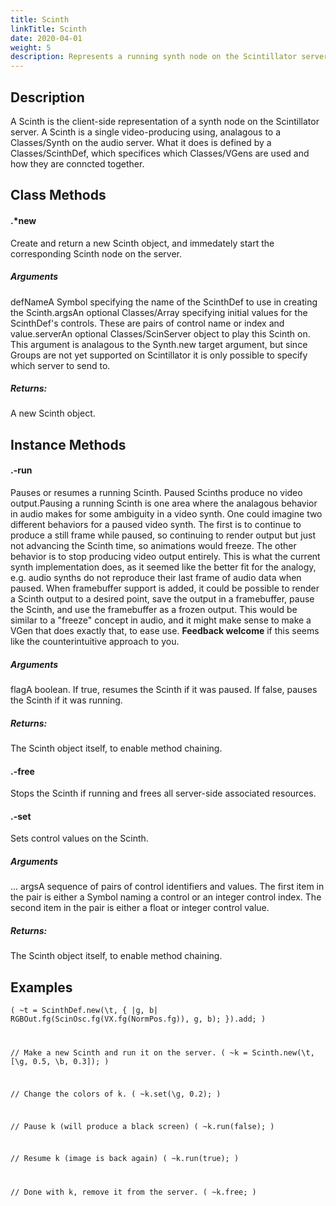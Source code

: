 ```yaml
---
title: Scinth
linkTitle: Scinth
date: 2020-04-01
weight: 5
description: Represents a running synth node on the Scintillator server.
---
```



## Description

A Scinth is the client-side representation of a synth node on the Scintillator server. A Scinth is a single video-producing using, analagous to a Classes/Synth on the audio server. What it does is defined by a Classes/ScinthDef, which specifices which Classes/VGens are used and how they are conncted together.

## Class Methods



#### .*new

</h3>
<div class='method'>Create and return a new Scinth object, and immedately start the corresponding Scinth node on the server.

##### Arguments

<tr><td class='argumentname'>defName<td class='argumentdesc'>A Symbol specifying the name of the ScinthDef to use in creating the Scinth.<tr><td class='argumentname'>args<td class='argumentdesc'>An optional Classes/Array specifying initial values for the ScinthDef's controls. These are pairs of control name or index and value.<tr><td class='argumentname'>server<td class='argumentdesc'>An optional Classes/ScinServer object to play this Scinth on. This argument is analagous to the Synth.new target argument, but since Groups are not yet supported on Scintillator it is only possible to specify which server to send to.

##### Returns:

A new Scinth object.</div>

## Instance Methods


#### .-run

</h3>
<div class='method'>Pauses or resumes a running Scinth. Paused Scinths produce no video output.Pausing a running Scinth is one area where the analagous behavior in audio makes for some ambiguity in a video synth. One could imagine two different behaviors for a paused video synth. The first is to continue to produce a still frame while paused, so continuing to render output but just not advancing the Scinth time, so animations would freeze. The other behavior is to stop producing video output entirely. This is what the current synth implementation does, as it seemed like the better fit for the analogy, e.g. audio synths do not reproduce their last frame of audio data when paused. When framebuffer support is added, it could be possible to render a Scinth output to a desired point, save the output in a framebuffer, pause the Scinth, and use the framebuffer as a frozen output. This would be similar to a "freeze" concept in audio, and it might make sense to make a VGen that does exactly that, to ease use. <strong>Feedback welcome</strong> if this seems like the counterintuitive approach to you.

##### Arguments

<tr><td class='argumentname'>flag<td class='argumentdesc'>A boolean. If true, resumes the Scinth if it was paused. If false, pauses the Scinth if it was running.

##### Returns:

The Scinth object itself, to enable method chaining.</div>

#### .-free

</h3>
<div class='method'>Stops the Scinth if running and frees all server-side associated resources.</div>

#### .-set

</h3>
<div class='method'>Sets control values on the Scinth.

##### Arguments

<tr><td class='argumentname'>... args<td class='argumentdesc'>A sequence of pairs of control identifiers and values. The first item in the pair is either a Symbol naming a control or an integer control index. The second item in the pair is either a float or integer control value.

##### Returns:

The Scinth object itself, to enable method chaining.</div>

## Examples

<code>(
~t = ScinthDef.new(\t, { |g, b|
    RGBOut.fg(ScinOsc.fg(VX.fg(NormPos.fg)), g, b);
}).add;
)

// Make a new Scinth and run it on the server.
(
~k = Scinth.new(\t, [\g, 0.5, \b, 0.3]);
)

// Change the colors of k.
(
~k.set(\g, 0.2);
)

// Pause k (will produce a black screen)
(
~k.run(false);
)

// Resume k (image is back again)
(
~k.run(true);
)

// Done with k, remove it from the server.
(
~k.free;
)</code>
